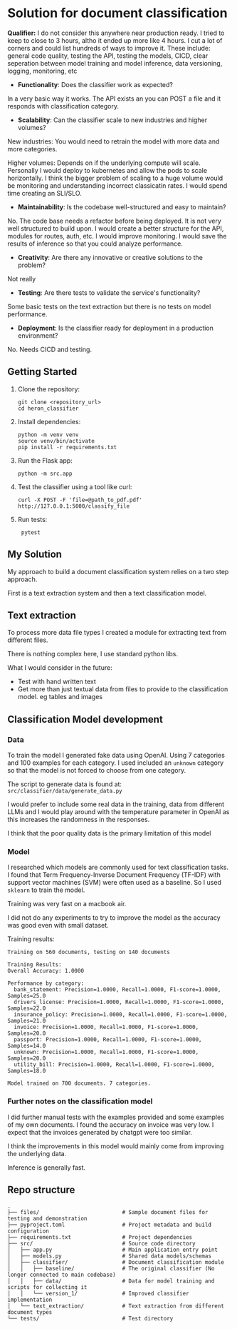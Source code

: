 # Solution for document classification


**Qualifier:** I do not consider this anywhere near production ready. I tried to keep to close to 3 hours, altho it ended up more like 4 hours. I cut a lot of corners and could list hundreds of ways to improve it. These include: general code quality, testing the API, testing the models, CICD, clear seperation between model training and model inference, data versioning, logging, monitoring, etc


- **Functionality**: Does the classifier work as expected?

In a very basic way it works. The API exists an you can POST a file and it responds with classification category.

- **Scalability**: Can the classifier scale to new industries and higher volumes?

New industries: You would need to retrain the model with more data and more categories.

Higher volumes: Depends on if the underlying compute will scale. Personally I would deploy to kubernetes and allow the pods to scale horizontally. I think the bigger problem of scaling to a huge volume would be monitoring and understanding incorrect classicatin rates. I would spend time creating an SLI/SLO.

- **Maintainability**: Is the codebase well-structured and easy to maintain?

No. The code base needs a refactor before being deployed. It is not very well structured to build upon. I would create a better structure for the API, modules for routes, auth, etc. I would improve monitoring. I would save the results of inference so that you could analyze performance.



- **Creativity**: Are there any innovative or creative solutions to the problem?

Not really

- **Testing**: Are there tests to validate the service's functionality?

Some basic tests on the text extraction but there is no tests on model performance.

- **Deployment**: Is the classifier ready for deployment in a production environment?

No. Needs CICD and testing.

## Getting Started
1. Clone the repository:
    ```shell
    git clone <repository_url>
    cd heron_classifier
    ```

2. Install dependencies:
    ```shell
    python -m venv venv
    source venv/bin/activate
    pip install -r requirements.txt
    ```

3. Run the Flask app:
    ```shell
    python -m src.app
    ```

4. Test the classifier using a tool like curl:
    ```shell
    curl -X POST -F 'file=@path_to_pdf.pdf' http://127.0.0.1:5000/classify_file
    ```

5. Run tests:
   ```shell
    pytest
    ```

## My Solution

My approach to build a document classification system relies on a two step approach.

First is a text extraction system and then a text classification model.

## Text extraction

To process more data file types I created a module for extracting text from different files.

There is nothing complex here, I  use standard python libs.

What I would consider in the future:
- Test with hand written text
- Get more than just textual data from files to provide to the classification model. eg tables and images

## Classification Model development

### Data
To train the model I generated fake data using OpenAI. Using 7 categories and 100 examples for each category.
I used included an `unknown` category so that the model is not forced to choose from one category.

The script to generate data is found at: `src/classifier/data/generate_data.py`

I would prefer to include some real data in the training, data from different LLMs and I would play around with the temperature parameter in OpenAI as this increases the randomness in the responses.

I think that the poor quality data is the primary limitation of this model

### Model

I researched which models are commonly used for text classification tasks. I found that Term Frequency-Inverse Document Frequency (TF-IDF) with support vector machines (SVM) were often used as a baseline. So I used `sklearn` to train the model. 

Training was very fast on a macbook air.

I did not do any experiments to try to improve the model as the accuracy was good even with small dataset.


Training results:

```
Training on 560 documents, testing on 140 documents

Training Results:
Overall Accuracy: 1.0000

Performance by category:
  bank_statement: Precision=1.0000, Recall=1.0000, F1-score=1.0000, Samples=25.0
  drivers_license: Precision=1.0000, Recall=1.0000, F1-score=1.0000, Samples=22.0
  insurance_policy: Precision=1.0000, Recall=1.0000, F1-score=1.0000, Samples=21.0
  invoice: Precision=1.0000, Recall=1.0000, F1-score=1.0000, Samples=20.0
  passport: Precision=1.0000, Recall=1.0000, F1-score=1.0000, Samples=14.0
  unknown: Precision=1.0000, Recall=1.0000, F1-score=1.0000, Samples=20.0
  utility_bill: Precision=1.0000, Recall=1.0000, F1-score=1.0000, Samples=18.0

Model trained on 700 documents. 7 categories.
```

### Further notes on the classification model

I did further manual tests with the examples provided and some examples of my own documents. I found the accuracy on invoice was very low. I expect that the invoices generated by chatgpt were too similar. 

I think the improvements in this model would mainly come from improving the underlying data.

Inference is generally fast.


## Repo structure

```
.
├── files/                          # Sample document files for testing and demonstration
├── pyproject.toml                  # Project metadata and build configuration
├── requirements.txt                # Project dependencies
├── src/                            # Source code directory
│   ├── app.py                      # Main application entry point
│   ├── models.py                   # Shared data models/schemas
│   ├── classifier/                 # Document classification module
│   │   ├── baseline/               # The original classifier (No longer connected to main codebase)
│   │   ├── data/                   # Data for model training and scripts for collecting it
│   │   └── version_1/              # Improved classifier implementation
│   └── text_extraction/            # Text extraction from different document types
└── tests/                          # Test directory
```